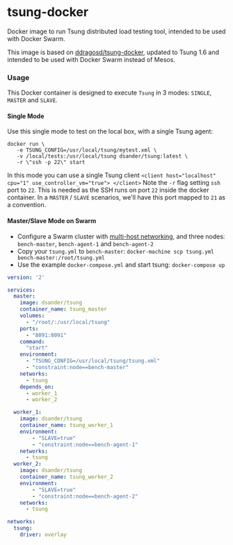 tsung-docker
============
Docker image to run Tsung distributed load testing tool, intended to be used with Docker Swarm.

This image is based on [ddragosd/tsung-docker](https://github.com/ddragosd/tsung-docker), updated to Tsung 1.6 and intended to be used with Docker Swarm instead of Mesos.

### Usage

This Docker container is designed to execute `Tsung` in 3 modes: `SINGLE`,  `MASTER` and `SLAVE`.

#### Single Mode
Use this single mode to test on the local box, with a single Tsung agent:

```
docker run \
   -e TSUNG_CONFIG=/usr/local/tsung/mytest.xml \
   -v /local/tests:/usr/local/tsung dsander/tsung:latest \
   -r \"ssh -p 22\" start
```

In this mode you can use a single Tsung client
```<client host="localhost" cpu="1" use_controller_vm="true"> </client>```
Note the `-r` flag setting `ssh` port to `22`. This is needed as the SSH runs on port `22` inside the docker container.
In a `MASTER` / `SLAVE` scenarios, we'll have this port mapped to `21` as a convention.

#### Master/Slave Mode on Swarm

* Configure a Swarm cluster with [multi-host networking](https://docs.docker.com/engine/userguide/networking/get-started-overlay/), and three nodes: `bench-master`, `bench-agent-1` and `bench-agent-2`
* Copy your `tsung.yml` to `bench-master`: `docker-machine scp tsung.yml bench-master:/root/tsung.yml`
* Use the example `docker-compose.yml` and start tsung: `docker-compose up`


```yaml
version: '2'

services:
  master:
    image: dsander/tsung
    container_name: tsung_master
    volumes:
      - "/root/:/usr/local/tsung"
    ports:
      - "8091:8091"
    command:
      "start"
    environment:
      - "TSUNG_CONFIG=/usr/local/tsung/tsung.xml"
      - "constraint:node==bench-master"
    networks:
      - tsung
    depends_on:
      - worker_1
      - worker_2

  worker_1:
    image: dsander/tsung
    container_name: tsung_worker_1
    environment:
        - "SLAVE=true"
        - "constraint:node==bench-agent-1"
    networks:
      - tsung
  worker_2:
    image: dsander/tsung
    container_name: tsung_worker_2
    environment:
        - "SLAVE=true"
        - "constraint:node==bench-agent-2"
    networks:
      - tsung

networks:
  tsung:
    driver: overlay
```
